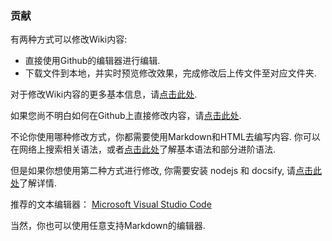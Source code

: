<h3> 贡献 </h3>

有两种方式可以修改Wiki内容:
- 直接使用Github的编辑器进行编辑.
- 下载文件到本地，并实时预览修改效果，完成修改后上传文件至对应文件夹.

对于修改Wiki内容的更多基本信息，请[点击此处](contribution_v2/basic/start_zh-hans).

如果您尚不明白如何在Github上直接修改内容，请[点击此处](contribution_v2/basic/edit/edit_on_github_zh-hans).

不论你使用哪种修改方式，你都需要使用Markdown和HTML去编写内容. 你可以在网络上搜索相关语法，或者[点击此处](contribution_v2/common/syntax_zh-hans)了解基本语法和部分进阶语法.

但是如果你想使用第二种方式进行修改, 你需要安装 nodejs 和 docsify, 请[点击此处](https://docsify.js.org/)了解详情.

推荐的文本编辑器： [Microsoft Visual Studio Code](https://code.visualstudio.com/)

当然，你也可以使用任意支持Markdown的编辑器.
